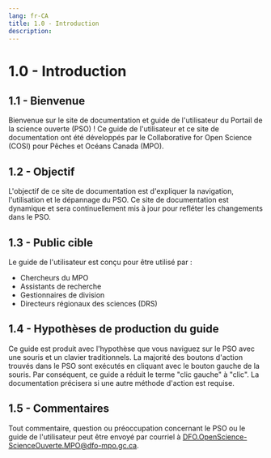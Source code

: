 ```yaml
---
lang: fr-CA
title: 1.0 - Introduction
description:
---
```

# 1.0 - Introduction

## 1.1 - Bienvenue
Bienvenue sur le site de documentation et guide de l'utilisateur du Portail de la science ouverte (PSO) ! Ce guide de l'utilisateur et ce site de documentation ont été développés par le Collaborative for Open Science (COSI) pour Pêches et Océans Canada (MPO).

## 1.2 - Objectif
L'objectif de ce site de documentation est d'expliquer la navigation, l'utilisation et le dépannage du PSO. Ce site de documentation est dynamique et sera continuellement mis à jour pour refléter les changements dans le PSO.

## 1.3 - Public cible
Le guide de l'utilisateur est conçu pour être utilisé par :
- Chercheurs du MPO
- Assistants de recherche
- Gestionnaires de division
- Directeurs régionaux des sciences (DRS)

## 1.4 - Hypothèses de production du guide
Ce guide est produit avec l'hypothèse que vous naviguez sur le PSO avec une souris et un clavier traditionnels. La majorité des boutons d'action trouvés dans le PSO sont exécutés en cliquant avec le bouton gauche de la souris. Par conséquent, ce guide a réduit le terme "clic gauche" à "clic". La documentation précisera si une autre méthode d'action est requise.

## 1.5 - Commentaires
Tout commentaire, question ou préoccupation concernant le PSO ou le guide de l'utilisateur peut être envoyé par courriel à [DFO.OpenScience-ScienceOuverte.MPO@dfo-mpo.gc.ca](mailto:DFO.OpenScience-ScienceOuverte.MPO@dfo-mpo.gc.ca).
